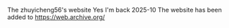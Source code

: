The zhuyicheng56's website
Yes I'm back
2025-10 The website has been added to https://web.archive.org/

